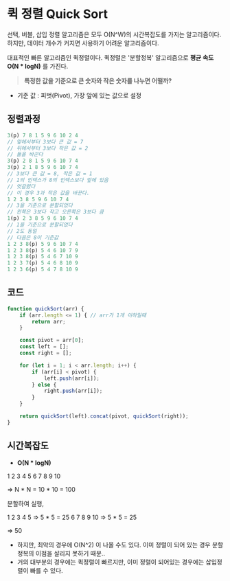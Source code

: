 # 퀵 정렬 Quick Sort

선택, 버블, 삽입 정렬 알고리즘은 모두 O(N^W)의 시간복잡도를 가지는 알고리즘이다. 하지만, 데이터 개수가 커지면 사용하기 어려운 알고리즘이다.

대표적인 빠른 알고리즘인 퀵정렬이다.
퀵정렬은 '분할정복' 알고리즘으로 **평균 속도 O(N * logN)** 를 가진다.

> **특정한 값을 기준으로 큰 숫자와 작은 숫자를 나누면 어떨까?**

- 기준 값 : 피벗(Pivot), 가장 앞에 있는 값으로 설정


## 정렬과정

```js
3(p) 7 8 1 5 9 6 10 2 4
// 앞에서부터 3보다 큰 값 = 7
// 뒤에서부터 3보다 작은 값 = 2
// 둘을 바꾼다
3(p) 2 8 1 5 9 6 10 7 4
3(p) 2 1 8 5 9 6 10 7 4
// 3보다 큰 값 = 8, 작은 값 = 1
// 1의 인덱스가 8의 인덱스보다 앞에 있음
// 엇갈렸다
// 이 경우 3과 작은 값을 바꾼다.
1 2 3 8 5 9 6 10 7 4
// 3을 기준으로 분할되었다
// 왼쪽은 3보다 작고 오른쪽은 3보다 큼
1(p) 2 3 8 5 9 6 10 7 4
// 1을 기준으로 분할되었다
// 2도 동일
// 다음은 8이 기준값
1 2 3 8(p) 5 9 6 10 7 4
1 2 3 8(p) 5 4 6 10 7 9
1 2 3 8(p) 5 4 6 7 10 9
1 2 3 7(p) 5 4 6 8 10 9 
1 2 3 6(p) 5 4 7 8 10 9

```

## 코드
```js
function quickSort(arr) {
    if (arr.length <= 1) { // arr가 1개 이하일때
        return arr;
    }

    const pivot = arr[0];
    const left = [];
    const right = [];

    for (let i = 1; i < arr.length; i++) {
        if (arr[i] < pivot) {
            left.push(arr[i]);
        } else {
            right.push(arr[i]);
        }
    }

    return quickSort(left).concat(pivot, quickSort(right));
}
```

## 시간복잡도

- **O(N * logN)**

1 2 3 4 5 6 7 8 9 10

=> N * N = 10 * 10 = 100

분할하여 실행,

1 2 3 4 5 => 5 * 5 = 25 
6 7 8 9 10 => 5 * 5 = 25

=> 50

- 하지만, 최악의 경우에 O(N^2) 이 나올 수도 있다. 이미 정렬이 되어 있는 경우 분할정복의 이점을 살리지 못하기 때문..
- 거의 대부분의 경우에는 퀵정렬이 빠르지만, 이미 정렬이 되어있는 경우에는 삽입정렬이 빠를 수 있다.